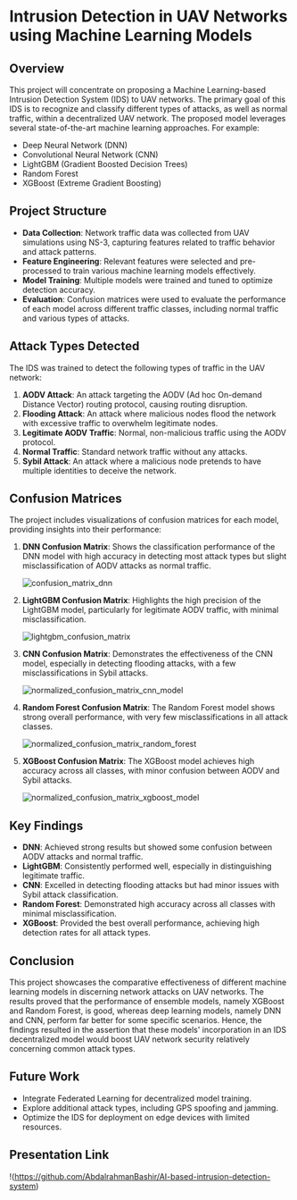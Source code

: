 
# Intrusion Detection in UAV Networks using Machine Learning Models

## Overview

This project will concentrate on proposing a Machine Learning-based Intrusion Detection System (IDS) to UAV networks. The primary goal of this IDS is to recognize and classify different types of attacks, as well as normal traffic, within a decentralized UAV network. The proposed model leverages several state-of-the-art machine learning approaches. For example:
- Deep Neural Network (DNN)
- Convolutional Neural Network (CNN)
- LightGBM (Gradient Boosted Decision Trees)
- Random Forest
- XGBoost (Extreme Gradient Boosting)

## Project Structure

- **Data Collection**: Network traffic data was collected from UAV simulations using NS-3, capturing features related to traffic behavior and attack patterns.
- **Feature Engineering**: Relevant features were selected and pre-processed to train various machine learning models effectively.
- **Model Training**: Multiple models were trained and tuned to optimize detection accuracy.
- **Evaluation**: Confusion matrices were used to evaluate the performance of each model across different traffic classes, including normal traffic and various types of attacks.

## Attack Types Detected

The IDS was trained to detect the following types of traffic in the UAV network:

1. **AODV Attack**: An attack targeting the AODV (Ad hoc On-demand Distance Vector) routing protocol, causing routing disruption.
2. **Flooding Attack**: An attack where malicious nodes flood the network with excessive traffic to overwhelm legitimate nodes.
3. **Legitimate AODV Traffic**: Normal, non-malicious traffic using the AODV protocol.
4. **Normal Traffic**: Standard network traffic without any attacks.
5. **Sybil Attack**: An attack where a malicious node pretends to have multiple identities to deceive the network.

## Confusion Matrices

The project includes visualizations of confusion matrices for each model, providing insights into their performance:

1. **DNN Confusion Matrix**: Shows the classification performance of the DNN model with high accuracy in detecting most attack types but slight misclassification of AODV attacks as normal traffic.

   ![confusion_matrix_dnn](https://github.com/user-attachments/assets/38f037a9-d8d8-4762-94b2-5175fb177a0e)
   
2. **LightGBM Confusion Matrix**: Highlights the high precision of the LightGBM model, particularly for legitimate AODV traffic, with minimal misclassification.

   ![lightgbm_confusion_matrix](https://github.com/user-attachments/assets/f488689f-3c61-4971-b902-83f60f5eec4c)

3. **CNN Confusion Matrix**: Demonstrates the effectiveness of the CNN model, especially in detecting flooding attacks, with a few misclassifications in Sybil attacks.

   ![normalized_confusion_matrix_cnn_model](https://github.com/user-attachments/assets/5cdcf311-d7aa-4a5b-bec7-e804c9639d82)

4. **Random Forest Confusion Matrix**: The Random Forest model shows strong overall performance, with very few misclassifications in all attack classes.

   ![normalized_confusion_matrix_random_forest](https://github.com/user-attachments/assets/21443cc3-d4a4-4c7c-9c3d-5176616241f3)

5. **XGBoost Confusion Matrix**: The XGBoost model achieves high accuracy across all classes, with minor confusion between AODV and Sybil attacks.

   ![normalized_confusion_matrix_xgboost_model](https://github.com/user-attachments/assets/802bbb66-ddd0-4a90-8826-12b5c56b099e)
   

## Key Findings

- **DNN**: Achieved strong results but showed some confusion between AODV attacks and normal traffic.
- **LightGBM**: Consistently performed well, especially in distinguishing legitimate traffic.
- **CNN**: Excelled in detecting flooding attacks but had minor issues with Sybil attack classification.
- **Random Forest**: Demonstrated high accuracy across all classes with minimal misclassification.
- **XGBoost**: Provided the best overall performance, achieving high detection rates for all attack types.

## Conclusion

This project showcases the comparative effectiveness of different machine learning models in discerning network attacks on UAV networks. The results proved that the performance of ensemble models, namely XGBoost and Random Forest, is good, whereas deep learning models, namely DNN and CNN, perform far better for some specific scenarios. Hence, the findings resulted in the assertion that these models' incorporation in an IDS decentralized model would boost UAV network security relatively concerning common attack types.
## Future Work

- Integrate Federated Learning for decentralized model training.
- Explore additional attack types, including GPS spoofing and jamming.
- Optimize the IDS for deployment on edge devices with limited resources.

## Presentation Link
!(https://github.com/AbdalrahmanBashir/AI-based-intrusion-detection-system)
